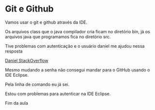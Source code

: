 # Git e Github

Vamos usar o git e github através da IDE.

Os arquivos class que o java compilador cria ficam no diretório bin, já os arquivos java que programamos fica no diretório src.

Tive problemas com autenticação e o usuário daniel me ajudou nessa resposta

[Daniel StackOverflow](https://pt.stackoverflow.com/questions/288111/alterar-senha-do-git-no-windows)

Mesmo mudando a senha não consegui mandar para o GitHub usando o IDE Eclipse.

Pela linha de comando eu já sei.

Estou com problemas para autenticar na IDE Eclipse.

Fim da aula
